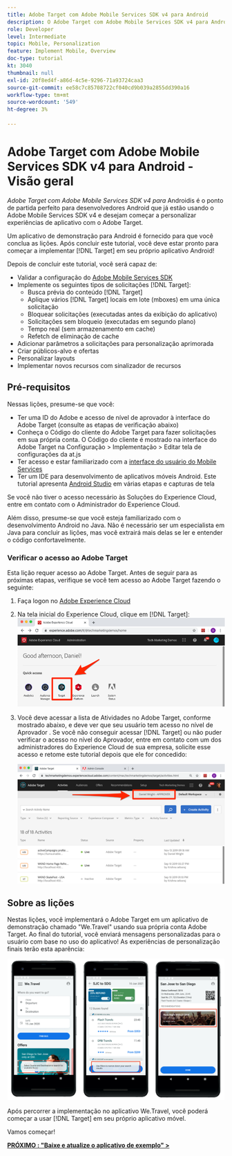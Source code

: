 ```yaml
---
title: Adobe Target com Adobe Mobile Services SDK v4 para Android
description: O Adobe Target com Adobe Mobile Services SDK v4 para Android é o ponto de partida perfeito para desenvolvedores Android que já estão usando o Adobe Mobile Services SDK v4 e desejam começar a personalizar experiências de aplicativo com o Adobe Target.
role: Developer
level: Intermediate
topic: Mobile, Personalization
feature: Implement Mobile, Overview
doc-type: tutorial
kt: 3040
thumbnail: null
exl-id: 20f8ed4f-a86d-4c5e-9296-71a93724caa3
source-git-commit: ee58c7c85708722cf040cd9b039a2855dd390a16
workflow-type: tm+mt
source-wordcount: '549'
ht-degree: 3%

---
```


# Adobe Target com Adobe Mobile Services SDK v4 para Android - Visão geral

_Adobe Target com Adobe Mobile Services SDK v4 para_ Androidis é o ponto de partida perfeito para desenvolvedores Android que já estão usando o Adobe Mobile Services SDK v4 e desejam começar a personalizar experiências de aplicativo com o Adobe Target.

Um aplicativo de demonstração para Android é fornecido para que você conclua as lições. Após concluir este tutorial, você deve estar pronto para começar a implementar [!DNL Target] em seu próprio aplicativo Android!

Depois de concluir este tutorial, você será capaz de:

* Validar a configuração do [Adobe Mobile Services SDK](https://experienceleague.adobe.com/docs/mobile-services/android/getting-started-android/requirements.html?lang=en)
* Implemente os seguintes tipos de solicitações [!DNL Target]:
   * Busca prévia do conteúdo [!DNL Target]
   * Aplique vários [!DNL Target] locais em lote (mboxes) em uma única solicitação
   * Bloquear solicitações (executadas antes da exibição do aplicativo)
   * Solicitações sem bloqueio (executadas em segundo plano)
   * Tempo real (sem armazenamento em cache)
   * Refetch de eliminação de cache
* Adicionar parâmetros a solicitações para personalização aprimorada
* Criar públicos-alvo e ofertas
* Personalizar layouts
* Implementar novos recursos com sinalizador de recursos

## Pré-requisitos

Nessas lições, presume-se que você:

* Ter uma ID do Adobe e acesso de nível de aprovador à interface do Adobe Target (consulte as etapas de verificação abaixo)
* Conheça o Código do cliente do Adobe Target para fazer solicitações em sua própria conta. O Código do cliente é mostrado na interface do Adobe Target na   Configuração > Implementação > Editar tela de configurações da at.js
* Ter acesso e estar familiarizado com a [interface do usuário do Mobile Services](https://mobilemarketing.adobe.com/)
* Ter um IDE para desenvolvimento de aplicativos móveis Android. Este tutorial apresenta [Android Studio](https://developer.android.com/studio/install) em várias etapas e capturas de tela

Se você não tiver o acesso necessário às Soluções do Experience Cloud, entre em contato com o Administrador do Experience Cloud.

Além disso, presume-se que você esteja familiarizado com o desenvolvimento Android no Java. Não é necessário ser um especialista em Java para concluir as lições, mas você extrairá mais delas se ler e entender o código confortavelmente.

### Verificar o acesso ao Adobe Target

Esta lição requer acesso ao Adobe Target. Antes de seguir para as próximas etapas, verifique se você tem acesso ao Adobe Target fazendo o seguinte:

1. Faça logon no [Adobe Experience Cloud](https://experience.adobe.com/)
1. Na tela inicial do Experience Cloud, clique em [!DNL Target]:
   ![Tela inicial do Experience Cloud](assets/aec_homeScreen_clickTarget.png)
1. Você deve acessar a lista de Atividades no Adobe Target, conforme mostrado abaixo, e deve ver que seu usuário tem acesso no nível de Aprovador . Se você não conseguir acessar [!DNL Target] ou não puder verificar o acesso no nível do Aprovador, entre em contato com um dos administradores do Experience Cloud de sua empresa, solicite esse acesso e retome este tutorial depois que ele for concedido:

   ![Interface do usuário do Adobe](assets/targetUI_approver.png)

## Sobre as lições

Nestas lições, você implementará o Adobe Target em um aplicativo de demonstração chamado &quot;We.Travel&quot; usando sua própria conta Adobe Target. Ao final do tutorial, você enviará mensagens personalizadas para o usuário com base no uso do aplicativo! As experiências de personalização finais terão esta aparência:

![Aplicativo We.Travel final](assets/overview_final_result.jpg)

Após percorrer a implementação no aplicativo We.Travel, você poderá começar a usar [!DNL Target] em seu próprio aplicativo móvel.

Vamos começar!

**[PRÓXIMO : &quot;Baixe e atualize o aplicativo de exemplo&quot; >](download-and-update-the-sample-app.md)**
